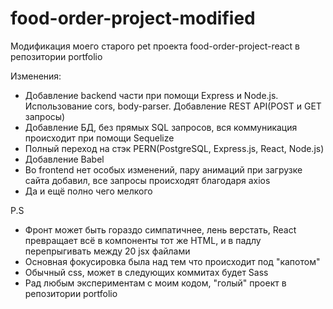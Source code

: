 # food-order-project-modified
Модификация моего старого pet проекта food-order-project-react в репозитории portfolio

Изменения:
- Добавление backend части при помощи Express и Node.js. Использование cors, body-parser. Добавление REST API(POST и GET запросы)
- Добавление БД, без прямых SQL запросов, вся коммуникация происходит при помощи Sequelize
- Полный переход на стэк PERN(PostgreSQL, Express.js, React, Node.js)
- Добавление Babel
- Во frontend нет особых изменений, пару анимаций при загрузке сайта добавил, все запросы происходят благодаря axios
- Да и ещё полно чего мелкого

P.S 
- Фронт может быть гораздо симпатичнее, лень верстать, React превращает всё в компоненты тот же HTML, и в падлу перепрыгивать между 20 jsx файлами
- Основная фокусировка была над тем что происходит под "капотом" 
- Обычный css, может в следующих коммитах будет Sass
- Рад любым экспериментам с моим кодом, "голый" проект в репозитории portfolio
